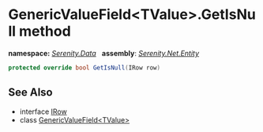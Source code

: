 # GenericValueField&lt;TValue&gt;.GetIsNull method
**namespace:** *[Serenity.Data](../../README.md#serenity.data-namespace)*   **assembly**: *[Serenity.Net.Entity](../../README.md)*

```csharp
protected override bool GetIsNull(IRow row)
```

## See Also

* interface [IRow](../IRow.md)
* class [GenericValueField&lt;TValue&gt;](../GenericValueField-1.md)